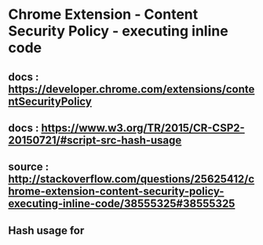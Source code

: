 #  Chrome Extension - Content Security Policy - executing inline code
## docs   : https://developer.chrome.com/extensions/contentSecurityPolicy
## docs   : https://www.w3.org/TR/2015/CR-CSP2-20150721/#script-src-hash-usage
## source : http://stackoverflow.com/questions/25625412/chrome-extension-content-security-policy-executing-inline-code/38555325#38555325

## Hash usage for <script> elements
    
	# generate sha base64 encrypted inline script and add it to the CSP in manifest.json
	$ echo -n {string} openssl dgst -sha256 -binary | openssl enc -base64

// ARRAY

http://rec.smartlook.com/recorder.js
sha256-dCAtc2hhMjU2IC1iaW5hcnk=

https://rec.smartlook.com/recorder.js
sha256-uGWhfJxEzxu7eIj7cTshQ31hqK8OQLBfogOyYbHexPI=

window.smartlook||(function(d){var o=smartlook=function(){o.api.push(arguments)},h=d.getElementsByTagName('head')[0];var c=d.createElement('script');o.api=new Array();c.async=true;c.type='text/javascript';c.charset='utf-8';c.src='//rec.smartlook.com/recorder.js';h.appendChild(c);})(document);smartlook('init','3f7e39da24168d0aa3547192aa7797a351dc5a65');
sha256-Ts6r8+0GjlKuORDxF5ABOgKZJjhACgyN1cAwE1Xr09o=

// manifest line
"content_security_policy": "script-src 'self' https://rec.smartlook.com 'sha256-uGWhfJxEzxu7eIj7cTshQ31hqK8OQLBfogOyYbHexPI='; object-src 'self'",
